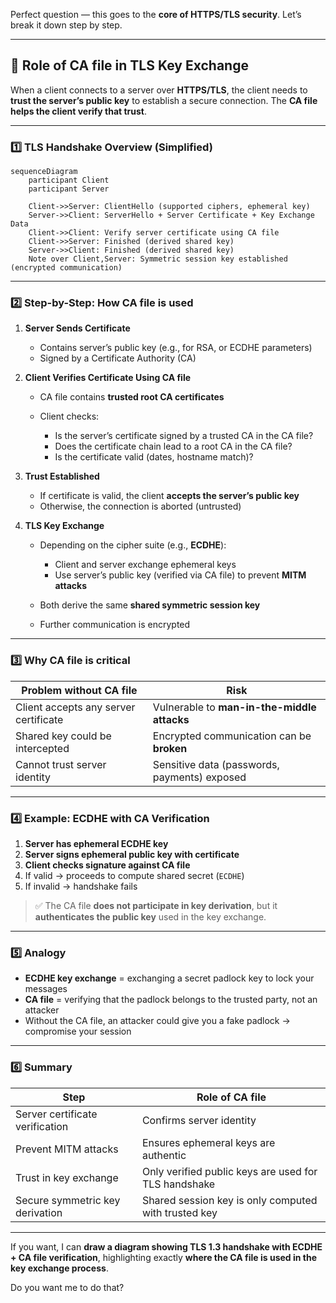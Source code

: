 Perfect question — this goes to the **core of HTTPS/TLS security**. Let’s break it down step by step.

---

## 🔑 **Role of CA file in TLS Key Exchange**

When a client connects to a server over **HTTPS/TLS**, the client needs to **trust the server’s public key** to establish a secure connection. The **CA file helps the client verify that trust**.

---

### 1️⃣ **TLS Handshake Overview (Simplified)**

```mermaid
sequenceDiagram
    participant Client
    participant Server

    Client->>Server: ClientHello (supported ciphers, ephemeral key)
    Server->>Client: ServerHello + Server Certificate + Key Exchange Data
    Client->>Client: Verify server certificate using CA file
    Client->>Server: Finished (derived shared key)
    Server->>Client: Finished (derived shared key)
    Note over Client,Server: Symmetric session key established (encrypted communication)
```

---

### 2️⃣ **Step-by-Step: How CA file is used**

1. **Server Sends Certificate**

   * Contains server’s public key (e.g., for RSA, or ECDHE parameters)
   * Signed by a Certificate Authority (CA)

2. **Client Verifies Certificate Using CA file**

   * CA file contains **trusted root CA certificates**
   * Client checks:

     * Is the server’s certificate signed by a trusted CA in the CA file?
     * Does the certificate chain lead to a root CA in the CA file?
     * Is the certificate valid (dates, hostname match)?

3. **Trust Established**

   * If certificate is valid, the client **accepts the server’s public key**
   * Otherwise, the connection is aborted (untrusted)

4. **TLS Key Exchange**

   * Depending on the cipher suite (e.g., **ECDHE**):

     * Client and server exchange ephemeral keys
     * Use server’s public key (verified via CA file) to prevent **MITM attacks**
   * Both derive the same **shared symmetric session key**
   * Further communication is encrypted

---

### 3️⃣ **Why CA file is critical**

| Problem without CA file               | Risk                                         |
| ------------------------------------- | -------------------------------------------- |
| Client accepts any server certificate | Vulnerable to **man-in-the-middle attacks**  |
| Shared key could be intercepted       | Encrypted communication can be **broken**    |
| Cannot trust server identity          | Sensitive data (passwords, payments) exposed |

---

### 4️⃣ **Example: ECDHE with CA Verification**

1. **Server has ephemeral ECDHE key**
2. **Server signs ephemeral public key with certificate**
3. **Client checks signature against CA file**
4. If valid → proceeds to compute shared secret (`ECDHE`)
5. If invalid → handshake fails

> ✅ The CA file **does not participate in key derivation**, but it **authenticates the public key** used in the key exchange.

---

### 5️⃣ **Analogy**

* **ECDHE key exchange** = exchanging a secret padlock key to lock your messages
* **CA file** = verifying that the padlock belongs to the trusted party, not an attacker
* Without the CA file, an attacker could give you a fake padlock → compromise your session

---

### 6️⃣ **Summary**

| Step                            | Role of CA file                                      |
| ------------------------------- | ---------------------------------------------------- |
| Server certificate verification | Confirms server identity                             |
| Prevent MITM attacks            | Ensures ephemeral keys are authentic                 |
| Trust in key exchange           | Only verified public keys are used for TLS handshake |
| Secure symmetric key derivation | Shared session key is only computed with trusted key |

---

If you want, I can **draw a diagram showing TLS 1.3 handshake with ECDHE + CA file verification**, highlighting exactly **where the CA file is used in the key exchange process**.

Do you want me to do that?
